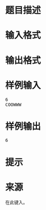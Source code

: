 

# 题目描述



# 输入格式



# 输出格式



# 样例输入


<pre>6
COOWWW</pre>

# 样例输出


<pre>6</pre>

# 提示



# 来源


<p>
在此键入。
</p>
